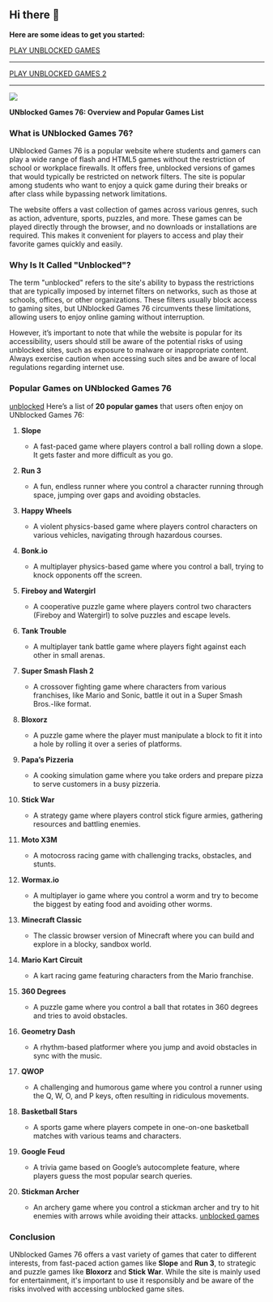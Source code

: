 ## Hi there 👋

**Here are some ideas to get you started:**

<a href="https://1lesson.guru">PLAY UNBLOCKED GAMES</a>
<hr>

<a href="https://lesson-1.guru">PLAY UNBLOCKED GAMES 2</a>

<hr>
<a href="https://lesson-1.guru"><img src="https://clearcache.store/games.png"/></a>



**UNblocked Games 76: Overview and Popular Games List**

### What is UNblocked Games 76?

UNblocked Games 76 is a popular website where students and gamers can play a wide range of flash and HTML5 games without the restriction of school or workplace firewalls. It offers free, unblocked versions of games that would typically be restricted on network filters. The site is popular among students who want to enjoy a quick game during their breaks or after class while bypassing network limitations. 

The website offers a vast collection of games across various genres, such as action, adventure, sports, puzzles, and more. These games can be played directly through the browser, and no downloads or installations are required. This makes it convenient for players to access and play their favorite games quickly and easily.

### Why Is It Called "Unblocked"?

The term "unblocked" refers to the site's ability to bypass the restrictions that are typically imposed by internet filters on networks, such as those at schools, offices, or other organizations. These filters usually block access to gaming sites, but UNblocked Games 76 circumvents these limitations, allowing users to enjoy online gaming without interruption.

However, it’s important to note that while the website is popular for its accessibility, users should still be aware of the potential risks of using unblocked sites, such as exposure to malware or inappropriate content. Always exercise caution when accessing such sites and be aware of local regulations regarding internet use.

### Popular Games on UNblocked Games 76
<a href="https://agar.live/unblocked-games/">unblocked</a>
Here’s a list of **20 popular games** that users often enjoy on UNblocked Games 76:

1. **Slope**
   - A fast-paced game where players control a ball rolling down a slope. It gets faster and more difficult as you go.

2. **Run 3**
   - A fun, endless runner where you control a character running through space, jumping over gaps and avoiding obstacles.

3. **Happy Wheels**
   - A violent physics-based game where players control characters on various vehicles, navigating through hazardous courses.

4. **Bonk.io**
   - A multiplayer physics-based game where you control a ball, trying to knock opponents off the screen.

5. **Fireboy and Watergirl**
   - A cooperative puzzle game where players control two characters (Fireboy and Watergirl) to solve puzzles and escape levels.

6. **Tank Trouble**
   - A multiplayer tank battle game where players fight against each other in small arenas.

7. **Super Smash Flash 2**
   - A crossover fighting game where characters from various franchises, like Mario and Sonic, battle it out in a Super Smash Bros.-like format.

8. **Bloxorz**
   - A puzzle game where the player must manipulate a block to fit it into a hole by rolling it over a series of platforms.

9. **Papa’s Pizzeria**
   - A cooking simulation game where you take orders and prepare pizza to serve customers in a busy pizzeria.

10. **Stick War**
    - A strategy game where players control stick figure armies, gathering resources and battling enemies.

11. **Moto X3M**
    - A motocross racing game with challenging tracks, obstacles, and stunts.

12. **Wormax.io**
    - A multiplayer io game where you control a worm and try to become the biggest by eating food and avoiding other worms.

13. **Minecraft Classic**
    - The classic browser version of Minecraft where you can build and explore in a blocky, sandbox world.

14. **Mario Kart Circuit**
    - A kart racing game featuring characters from the Mario franchise.

15. **360 Degrees**
    - A puzzle game where you control a ball that rotates in 360 degrees and tries to avoid obstacles.

16. **Geometry Dash**
    - A rhythm-based platformer where you jump and avoid obstacles in sync with the music.

17. **QWOP**
    - A challenging and humorous game where you control a runner using the Q, W, O, and P keys, often resulting in ridiculous movements.

18. **Basketball Stars**
    - A sports game where players compete in one-on-one basketball matches with various teams and characters.

19. **Google Feud**
    - A trivia game based on Google’s autocomplete feature, where players guess the most popular search queries.

20. **Stickman Archer**
    - An archery game where you control a stickman archer and try to hit enemies with arrows while avoiding their attacks.
<a href="https://knowt.com/note/cf19e06a-6099-4e41-9f98-7d2b90bf55f1/Unblocked-Games-76-Fun">unblocked games</a>
### Conclusion

UNblocked Games 76 offers a vast variety of games that cater to different interests, from fast-paced action games like **Slope** and **Run 3**, to strategic and puzzle games like **Bloxorz** and **Stick War**. While the site is mainly used for entertainment, it's important to use it responsibly and be aware of the risks involved with accessing unblocked game sites.

